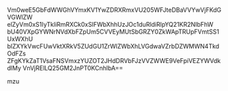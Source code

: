 Vm0weE5GbFdWWGhVYmxKV1YwZDRXRmxVU205WFJteDBaVVYwVjFKdGVGWlZW
elZyVm0xS1IyTkliRmRXCk0xSlFWbXhhUzJOc1duRldiRlpYQ21KR2NIbFhW
bU40VXpGYWNrNVdXbFZpUm5CVVEyMUtSbGRZY0ZkWApTRUpFVmtSS1UxWXhU
blZXYkVwcFUwVktXRkV5ZUdGU1ZrWlZWbXhLVGdwaVZrbDZWMWN4TkdOdFZs
ZFgKYkZaT1VsaFNSVmxzYUZOT2JHdDRVbFJzVVZWWE9VeFpiVEZYWVdkdlMy
VnVjRElLQ25GM2JnPT0KCnhlbA==

mzu